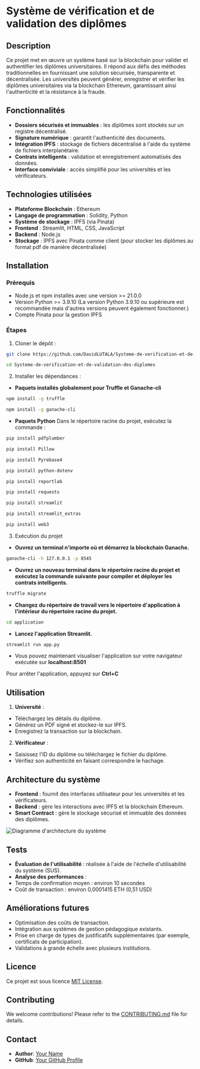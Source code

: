 # Système de vérification et de validation des diplômes

## Description
Ce projet met en œuvre un système basé sur la blockchain pour valider et authentifier les diplômes universitaires. Il répond aux défis des méthodes traditionnelles en fournissant une solution sécurisée, transparente et décentralisée. Les universités peuvent générer, enregistrer et vérifier les diplômes universitaires via la blockchain Ethereum, garantissant ainsi l'authenticité et la résistance à la fraude.

## Fonctionnalités
- **Dossiers sécurisés et immuables** : les diplômes sont stockés sur un registre décentralisé.
- **Signature numérique** : garantit l'authenticité des documents.
- **Intégration IPFS** : stockage de fichiers décentralisé à l'aide du système de fichiers interplanétaire.
- **Contrats intelligents** : validation et enregistrement automatisés des données.
- **Interface conviviale** : accès simplifié pour les universités et les vérificateurs.

## Technologies utilisées
- **Plateforme Blockchain** : Ethereum
- **Langage de programmation** : Solidity, Python
- **Système de stockage** : IPFS (via Pinata)
- **Frontend** : Streamlit, HTML, CSS, JavaScript
- **Backend** : Node.js
- **Stockage** : IPFS avec Pinata comme client (pour stocker les diplômes au format pdf de manière décentralisée)

## Installation

### Prérequis
- Node.js et npm installés avec une version >= 21.0.0
- Version Python >= 3.9.10 (La version Python 3.9.10 ou supérieure est recommandée mais d'autres versions peuvent également fonctionner.)
- Compte Pinata pour la gestion IPFS

### Étapes
1. Cloner le dépôt :
```bash
git clone https://github.com/DavidLUTALA/Systeme-de-verification-et-de-validation-des-diplomes.git
```
```bash
cd Systeme-de-verification-et-de-validation-des-diplomes
```

2. Installer les dépendances : 
- **Paquets installés globalement pour Truffle et Ganache-cli**
```bash
npm install -g truffle
```
```bash
npm install -g ganache-cli
```
- **Paquets Python**
Dans le répertoire racine du projet, exécutez la commande :
```bash
pip install pdfplumber
```
```bash
pip install Pillow
```
```bash
pip install Pyrebase4
```
```bash
pip install python-dotenv
```
```bash
pip install reportlab
```
```bash
pip install requests
```
```bash
pip install streamlit
```
```bash
pip install streamlit_extras
```
```bash
pip install web3
```

3. Exécution du projet

- **Ouvrez un terminal n'importe où et démarrez la blockchain Ganache.**
```bash
ganache-cli -h 127.0.0.1 -p 8545
```

- **Ouvrez un nouveau terminal dans le répertoire racine du projet et exécutez la commande suivante pour compiler et déployer les contrats intelligents.**
```bash
truffle migrate
```

- **Changez du répertoire de travail vers le répertoire d'application à l'intérieur du répertoire racine du projet.**
```bash
cd application
```

- **Lancez l'application Streamlit.**
```bash
streamlit run app.py
```

- Vous pouvez maintenant visualiser l'application sur votre navigateur exécutée sur **localhost:8501**

Pour arrêter l'application, appuyez sur **Ctrl+C**

## Utilisation
1. **Université** :
- Téléchargez les détails du diplôme.
- Générez un PDF signé et stockez-le sur IPFS.
- Enregistrez la transaction sur la blockchain.
2. **Vérificateur** :
- Saisissez l'ID du diplôme ou téléchargez le fichier du diplôme.
- Vérifiez son authenticité en faisant correspondre le hachage.

## Architecture du système
- **Frontend** : fournit des interfaces utilisateur pour les universités et les vérificateurs.
- **Backend** : gère les interactions avec IPFS et la blockchain Ethereum.
- **Smart Contract** : gère le stockage sécurisé et immuable des données des diplômes.

![Diagramme d'architecture du système](link_to_diagram.png)

## Tests
- **Évaluation de l'utilisabilité** : réalisée à l'aide de l'échelle d'utilisabilité du système (SUS).
- **Analyse des performances** :
- Temps de confirmation moyen : environ 10 secondes
- Coût de transaction : environ 0,0001415 ETH (0,51 USD)

## Améliorations futures
- Optimisation des coûts de transaction.
- Intégration aux systèmes de gestion pédagogique existants.
- Prise en charge de types de justificatifs supplémentaires (par exemple, certificats de participation).
- Validations à grande échelle avec plusieurs institutions.

## Licence
Ce projet est sous licence [MIT License](LICENSE).
## Contributing
We welcome contributions! Please refer to the [CONTRIBUTING.md](CONTRIBUTING.md) file for details.

## Contact
- **Author**: [Your Name](mailto:your.email@example.com)
- **GitHub**: [Your GitHub Profile](https://github.com/username)
